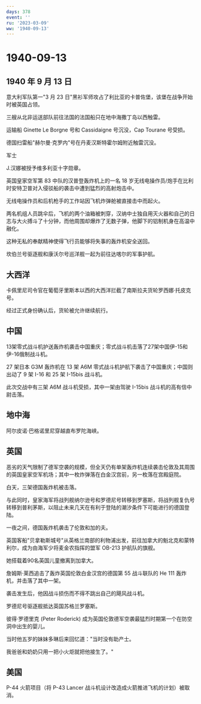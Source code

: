 ```yaml
---
days: 378
event: ''
ru: '2023-03-09'
ww: '1940-09-13'
---
```


# 1940-09-13

## 1940 年 9 月 13 日

意大利军队第一"3 月 23
日"黑衫军师攻占了利比亚的卡普佐堡，该堡在战争开始时被英国占领。

三艘从北非运送部队前往法国的法国船只在地中海撒丁岛以西触雷。

运输船 Ginette Le Borgne 号和 Cassidaigne 号沉没，Cap Tourane 号受损。

德国扫雷船"赫尔曼·克罗内"号在丹麦汉斯特霍尔姆附近触雷沉没。

军士

J.汉娜被授予维多利亚十字勋章。

英国皇家空军第 83 中队的汉普登轰炸机上的一名 18
岁无线电操作员/炮手在比利时安特卫普对入侵驳船的袭击中遭到猛烈的高射炮击中。

无线电操作员和后机枪手的工作站因飞机炸弹舱被直接击中而起火。

两名机组人员跳伞后，飞机的两个油箱被刺穿，汉纳中士独自用灭火器和自己的日志与大火搏斗了十分钟，而他周围却爆炸了无数子弹，他脚下的铝制机身在高温中融化。

这种无私的奉献精神使得飞行员能够将失事的轰炸机安全送回。

坎伯兰号驱逐舰和康沃尔号巡洋舰一起为前往达喀尔的军事护航。

## 大西洋

卡佩里尼司令官在葡萄牙里斯本以西的大西洋拦截了南斯拉夫货轮罗西娜·托皮克号。

经过正式身份确认后，货轮被允许继续航行。

## 中国

13架零式战斗机护送轰炸机袭击中国重庆；零式战斗机击落了27架中国伊-15和伊-16俄制战斗机。

27 架日本 G3M 轰炸机在 13 架 A6M
零式战斗机护航下袭击了中国重庆；中国则出动了 9 架 I-16 和 25 架 I-15bis
战斗机。

此次交战中有三架 A6M 战斗机受损，其中一架由驾驶 I-15bis
战斗机的高有信中尉击落。

## 地中海

阿尔皮诺·巴格诺里尼穿越直布罗陀海峡。

## 英国

恶劣的天气限制了德军空袭的规模，但全天仍有单架轰炸机连续袭击伦敦及其周围的英国皇家空军机场；其中一枚炸弹落在白金汉宫前，另一枚落在宫殿庭院。

白天，三架德国轰炸机被击落。

与此同时，皇家海军将战列舰纳尔逊号和罗德尼号转移到罗塞斯，将战列舰复仇号转移到普利茅斯，以阻止未来几天在有利于登陆的潮汐条件下可能进行的德国登陆。

一夜之间，德国轰炸机袭击了伦敦和加的夫。

英国客船"贝拿勒斯城号"从英格兰南部的利物浦出发，前往加拿大的魁北克和蒙特利尔，成为由海军少将麦金农指挥的盟军
OB-213 护航队的旗舰。

她搭载着90名英国儿童撤离到加拿大。

詹姆斯·莱西追击了轰炸英国伦敦白金汉宫的德国第 55 战斗联队的 He 111
轰炸机，并击落了其中一架。

袭击发生后，他因战斗损伤而不得不跳出自己的飓风战斗机。

罗德尼号驱逐舰抵达英国苏格兰罗塞斯。

彼得·罗德里克 (Peter Roderick)
成为英国伦敦德军空袭最猛烈时期第一个在防空洞中出生的婴儿。

当时他五岁的妹妹多琳后来回忆道："当时没有助产士。

我爸爸和奶奶只用一把小火炬就把他接生了。"

## 美国

P-44 火箭项目（将 P-43 Lancer
战斗机设计改造成火箭推进飞机的计划）被取消。